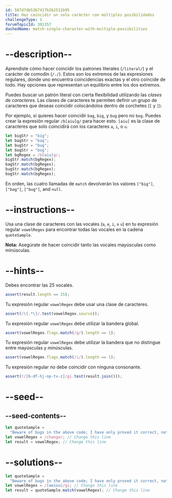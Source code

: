 ```yaml
---
id: 587d7db5367417b2b2512b95
title: Haz coincidir un solo carácter con múltiples posibilidades
challengeType: 1
forumTopicId: 301357
dashedName: match-single-character-with-multiple-possibilities
---
```


# --description--

Aprendiste cómo hacer coincidir los patrones literales (`/literal/`) y el carácter de comodín (`/./`). Estos son los extremos de las expresiones regulares, donde uno encuentra coincidencias exactas y el otro coincide de todo. Hay opciones que representan un equilibrio entre los dos extremos.

Puedes buscar un patrón literal con cierta flexibilidad utilizando las <dfn>clases de caracteres</dfn>. Las clases de caracteres te permiten definir un grupo de caracteres que deseas coincidir colocándolos dentro de corchetes (`[` y `]`).

Por ejemplo, si quieres hacer coincidir `bag`, `big`, y `bug` pero no `bog`. Puedes crear la expresión regular `/b[aiu]g/` para hacer esto. `[aiu]` es la clase de caracteres que solo coincidirá con los caracteres `a`, `i`, o `u`.

```js
let bigStr = "big";
let bagStr = "bag";
let bugStr = "bug";
let bogStr = "bog";
let bgRegex = /b[aiu]g/;
bigStr.match(bgRegex);
bagStr.match(bgRegex);
bugStr.match(bgRegex);
bogStr.match(bgRegex);
```

En orden, las cuatro llamadas de `match` devolverán los valores `["big"]`, `["bag"]`, `["bug"]`, and `null`.

# --instructions--

Usa una clase de caracteres con las vocales (`a`, `e`, `i`, `o` `u`) en tu expresión regular `vowelRegex` para encontrar todas las vocales en la cadena `quoteSample`.

**Nota:** Asegúrate de hacer coincidir tanto las vocales mayúsculas como minúsculas.

# --hints--

Debes encontrar las 25 vocales.

```js
assert(result.length == 25);
```

Tu expresión regular `vowelRegex` debe usar una clase de caracteres.

```js
assert(/\[.*\]/.test(vowelRegex.source));
```

Tu expresión regular `vowelRegex` debe utilizar la bandera global.

```js
assert(vowelRegex.flags.match(/g/).length == 1);
```

Tu expresión regular `vowelRegex` debe utilizar la bandera que no distingue entre mayúsculas y minúsculas.

```js
assert(vowelRegex.flags.match(/i/).length == 1);
```

Tu expresión regular no debe coincidir con ninguna consonante.

```js
assert(!/[b-df-hj-np-tv-z]/gi.test(result.join()));
```

# --seed--

## --seed-contents--

```js
let quoteSample =
  "Beware of bugs in the above code; I have only proved it correct, not tried it.";
let vowelRegex = /change/; // Change this line
let result = vowelRegex; // Change this line
```

# --solutions--

```js
let quoteSample =
  "Beware of bugs in the above code; I have only proved it correct, not tried it.";
let vowelRegex = /[aeiou]/gi; // Change this line
let result = quoteSample.match(vowelRegex); // Change this line
```
